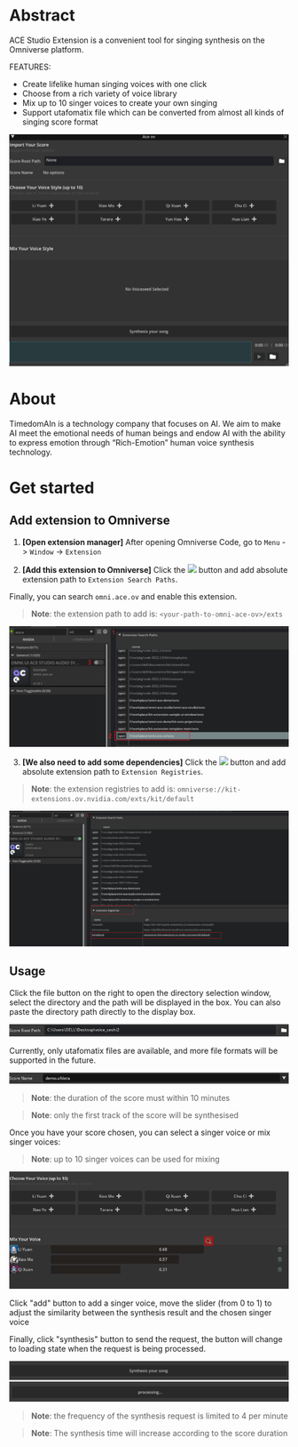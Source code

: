 # Abstract
ACE Studio Extension is a convenient tool for singing synthesis on the Omniverse platform.

FEATURES: 

- Create lifelike human singing voices with one click
- Choose from a rich variety of voice library
- Mix up to 10 singer voices to create your own singing 
- Support utafomatix file which can be converted from almost all kinds of singing score format

<img src="./image/demo.gif">

# About
TimedomAIn is a technology company that focuses on AI. We aim to make AI meet the emotional needs of human beings and endow AI with the ability to express emotion through “Rich-Emotion” human voice synthesis technology.
# Get started

## Add extension to Omniverse

1. **[Open extension manager]** After opening Omniverse Code, go to `Menu` -> `Window` -> `Extension`

2. **[Add this extension to Omniverse]** Click the  <img src="https://github.githubassets.com/images/icons/emoji/unicode/2699.png?v8" width="18"> button and add absolute extension path to `Extension Search Paths`.

Finally, you can search `omni.ace.ov` and enable this extension.

> **Note**:
> the extension path to add is: `<your-path-to-omni-ace-ov>/exts`

![add_extension](./image/picture_6.jpg)

3. **[We also need to add some dependencies]** Click the  <img src="https://github.githubassets.com/images/icons/emoji/unicode/2699.png?v8" width="18"> button and add absolute extension path to `Extension Registries`.

> **Note**:
> the extension registries to add is: `omniverse://kit-extensions.ov.nvidia.com/exts/kit/default`

![add_registries](./image/picture_7.png)

## Usage

Click the file button on the right to open the directory selection window, select the directory and the path will be displayed in the box. You can also paste the directory path directly to the display box.

<img src="./image/picture_1.png">

Currently, only utafomatix files are available, and more file formats will be supported in the future.

<img src="./image/picture_2.png">

> **Note**:
> the duration of the score must within 10 minutes

> **Note**:
> only the first track of the score will be synthesised

Once you have your score chosen, you can select a singer voice or mix singer voices:

> **Note**:
> up to 10 singer voices can be used for mixing 

<img src="./image/picture_5.png">

Click "add" button to add a singer voice, move the slider (from 0 to 1) to adjust the similarity between the synthesis result and the chosen singer voice 

Finally, click "synthesis" button to send the request, the button will change to loading state when the request is being processed.

<img src="./image/picture_3.png">
<img src="./image/picture_4.png">

> **Note**:
> the frequency of the synthesis request is limited to 4 per minute

> **Note**:
> The synthesis time will increase according to the score duration


